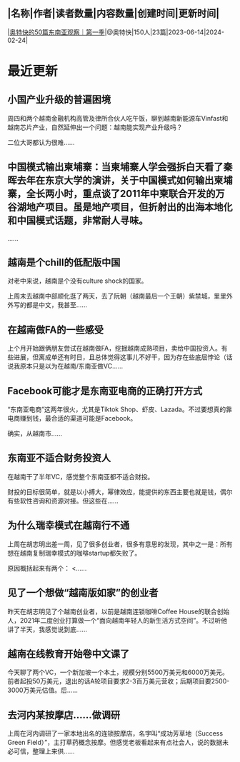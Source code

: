 |名称|作者|读者数量|内容数量|创建时间|更新时间|
---
|[奥特快的50篇东南亚观察｜第一季](https://xiaobot.net/p/atk123?refer=0b133df9-27dc-423b-8101-639049001c13)|@奥特快|150人|23篇|2023-06-14|2024-02-24|

# 最近更新
## 小国产业升级的普遍困境
周四和两个越南金融机构高管及律所合伙人吃午饭，聊到越南新能源车Vinfast和越南芯片产业，自然延伸出一个问题：越南能实现产业升级吗？

二位大哥都认为很难......
## 中国模式输出柬埔寨：当柬埔寨人学会强拆白天看了秦晖去年在东京大学的演讲，关于中国模式如何输出柬埔寨，全长两小时，重点谈了2011年中柬联合开发的万谷湖地产项目。虽是地产项目，但折射出的出海本地化和中国模式话题，非常耐人寻味。
......
## 越南是个chill的低配版中国
对老中来说，越南是个没有culture shock的国家。

上周末去越南中部顺化逛了两天，去了阮朝（越南最后一个王朝）紫禁城，里里外外写的都是中文，我甚至......
## 在越南做FA的一些感受
上个月开始跟俩朋友尝试在越南做FA，挖掘越南成熟项目，卖给中国投资人。有些进展，但离成单还有时日，且总体觉得这事儿不好干，因为存在些底层悖论（话说我原本只是以为在越南/东南亚做VC......
## Facebook可能才是东南亚电商的正确打开方式
“东南亚电商”这两年很火，尤其是Tiktok Shop、虾皮、Lazada。不过要想真的靠电商赚到钱，最合适的渠道可能是Facebook。

确实，从越南市......
## 东南亚不适合财务投资人
在越南干了半年VC，感觉整个东南亚都不适合财投。

财投的目标很简单，就是以小搏大，幂律效应，能提供的东西主要也就是钱，偶尔有些软性咨询和资源对接。但这些在......
## 为什么瑞幸模式在越南行不通
上周在胡志明出差一周，见了很多创业者，很多有意思的发现，其中之一是：所有想在越南复制瑞幸模式的咖啡startup都失败了。

原因概括起来有两个：
<......
## 见了一个想做“越南版如家”的创业者
昨天在胡志明见了个越南创业者，以前是越南连锁咖啡Coffee House的联合创始人，2021年二度创业打算做一个“面向越南年轻人的新生活方式空间”。不过听他讲了半天，我感觉说到底......
## 越南在线教育开始卷中文课了
今天聊了两个VC，一个新加坡一个本土，规模分别5500万美元和6000万美元。前者起投50万美元，退出的话A轮项目要求2-3百万美元营收；后期项目要2500-3000万美元估值。后......
## 去河内某按摩店……做调研
上周在河内调研了一家本地出名的连锁按摩店，名字叫“成功芳草地（Success Green Field）”，主打草药概念按摩。但感觉老板看起来有点社会人，说的数据未必可信，整理上来供......

